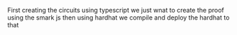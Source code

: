 First creating the circuits 
using typescript we just wnat to create the proof using the smark js 
then using hardhat we compile and deploy the hardhat to that 